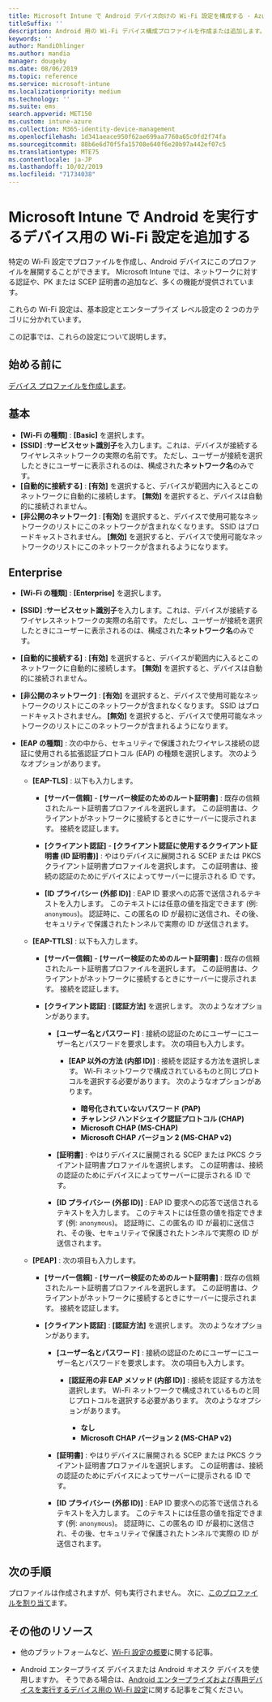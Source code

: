 ```yaml
---
title: Microsoft Intune で Android デバイス向けの Wi-Fi 設定を構成する - Azure | Microsoft Docs
titleSuffix: ''
description: Android 用の Wi-Fi デバイス構成プロファイルを作成または追加します。 Microsoft Intune での証明書の追加、EAP の種類の選択、認証方式の選択など、他の設定もご覧ください。
keywords: ''
author: MandiOhlinger
ms.author: mandia
manager: dougeby
ms.date: 08/06/2019
ms.topic: reference
ms.service: microsoft-intune
ms.localizationpriority: medium
ms.technology: ''
ms.suite: ems
search.appverid: MET150
ms.custom: intune-azure
ms.collection: M365-identity-device-management
ms.openlocfilehash: 1d341aeace950f62ae699aa7760a65c0fd2f74fa
ms.sourcegitcommit: 88b6e6d70f5fa15708e640f6e20b97a442ef07c5
ms.translationtype: MTE75
ms.contentlocale: ja-JP
ms.lasthandoff: 10/02/2019
ms.locfileid: "71734038"
---
```

# <a name="add-wi-fi-settings-for-devices-running-android-in-microsoft-intune"></a>Microsoft Intune で Android を実行するデバイス用の Wi-Fi 設定を追加する

特定の Wi-Fi 設定でプロファイルを作成し、Android デバイスにこのプロファイルを展開することができます。 Microsoft Intune では、ネットワークに対する認証や、PK または SCEP 証明書の追加など、多くの機能が提供されています。

これらの Wi-Fi 設定は、基本設定とエンタープライズ レベル設定の 2 つのカテゴリに分かれています。

この記事では、これらの設定について説明します。

## <a name="before-you-begin"></a>始める前に

[デバイス プロファイルを作成します](device-profile-create.md)。

## <a name="basic"></a>基本

- **[Wi-Fi の種類]** : **[Basic]** を選択します。
- **[SSID]** :**サービスセット識別子**を入力します。これは、デバイスが接続するワイヤレスネットワークの実際の名前です。 ただし、ユーザーが接続を選択したときにユーザーに表示されるのは、構成された**ネットワーク名**のみです。
- **[自動的に接続する]** : **[有効]** を選択すると、デバイスが範囲内に入るとこのネットワークに自動的に接続します。 **[無効]** を選択すると、デバイスは自動的に接続されません。
- **[非公開のネットワーク]** : **[有効]** を選択すると、デバイスで使用可能なネットワークのリストにこのネットワークが含まれなくなります。 SSID はブロードキャストされません。 **[無効]** を選択すると、デバイスで使用可能なネットワークのリストにこのネットワークが含まれるようになります。

## <a name="enterprise"></a>Enterprise

- **[Wi-Fi の種類]** : **[Enterprise]** を選択します。
- **[SSID]** :**サービスセット識別子**を入力します。これは、デバイスが接続するワイヤレスネットワークの実際の名前です。 ただし、ユーザーが接続を選択したときにユーザーに表示されるのは、構成された**ネットワーク名**のみです。
- **[自動的に接続する]** : **[有効]** を選択すると、デバイスが範囲内に入るとこのネットワークに自動的に接続します。 **[無効]** を選択すると、デバイスは自動的に接続されません。
- **[非公開のネットワーク]** : **[有効]** を選択すると、デバイスで使用可能なネットワークのリストにこのネットワークが含まれなくなります。 SSID はブロードキャストされません。 **[無効]** を選択すると、デバイスで使用可能なネットワークのリストにこのネットワークが含まれるようになります。
- **[EAP の種類]** : 次の中から、セキュリティで保護されたワイヤレス接続の認証に使用される拡張認証プロトコル (EAP) の種類を選択します。 次のようなオプションがあります。 

  - **[EAP-TLS]** : 以下も入力します。

    - **[サーバー信頼]**  -  **[サーバー検証のためのルート証明書]** : 既存の信頼されたルート証明書プロファイルを選択します。 この証明書は、クライアントがネットワークに接続するときにサーバーに提示されます。 接続を認証します。

    - **[クライアント認証]**  -  **[クライアント認証に使用するクライアント証明書 (ID 証明書)]** : やはりデバイスに展開される SCEP または PKCS クライアント証明書プロファイルを選択します。 この証明書は、接続の認証のためにデバイスによってサーバーに提示される ID です。

    - **[ID プライバシー (外部 ID)]** : EAP ID 要求への応答で送信されるテキストを入力します。 このテキストには任意の値を指定できます (例: `anonymous`)。 認証時に、この匿名の ID が最初に送信され、その後、セキュリティで保護されたトンネルで実際の ID が送信されます。

  - **[EAP-TTLS]** : 以下も入力します。

    - **[サーバー信頼]**  -  **[サーバー検証のためのルート証明書]** : 既存の信頼されたルート証明書プロファイルを選択します。 この証明書は、クライアントがネットワークに接続するときにサーバーに提示されます。 接続を認証します。

    - **[クライアント認証]** : **[認証方法]** を選択します。 次のようなオプションがあります。

      - **[ユーザー名とパスワード]** : 接続の認証のためにユーザーにユーザー名とパスワードを要求します。 次の項目も入力します。
        - **[EAP 以外の方法 (内部 ID)]** : 接続を認証する方法を選択します。 Wi-Fi ネットワークで構成されているものと同じプロトコルを選択する必要があります。 次のようなオプションがあります。

          - **暗号化されていないパスワード (PAP)**
          - **チャレンジ ハンドシェイク認証プロトコル (CHAP)**
          - **Microsoft CHAP (MS-CHAP)**
          - **Microsoft CHAP バージョン 2 (MS-CHAP v2)**

      - **[証明書]** : やはりデバイスに展開される SCEP または PKCS クライアント証明書プロファイルを選択します。 この証明書は、接続の認証のためにデバイスによってサーバーに提示される ID です。

      - **[ID プライバシー (外部 ID)]** : EAP ID 要求への応答で送信されるテキストを入力します。 このテキストには任意の値を指定できます (例: `anonymous`)。 認証時に、この匿名の ID が最初に送信され、その後、セキュリティで保護されたトンネルで実際の ID が送信されます。

  - **[PEAP]** : 次の項目も入力します。

    - **[サーバー信頼]**  -  **[サーバー検証のためのルート証明書]** : 既存の信頼されたルート証明書プロファイルを選択します。 この証明書は、クライアントがネットワークに接続するときにサーバーに提示されます。 接続を認証します。

    - **[クライアント認証]** : **[認証方法]** を選択します。 次のようなオプションがあります。

      - **[ユーザー名とパスワード]** : 接続の認証のためにユーザーにユーザー名とパスワードを要求します。 次の項目も入力します。
        - **[認証用の非 EAP メソッド (内部 ID)]** : 接続を認証する方法を選択します。 Wi-Fi ネットワークで構成されているものと同じプロトコルを選択する必要があります。 次のようなオプションがあります。

          - **なし**
          - **Microsoft CHAP バージョン 2 (MS-CHAP v2)**

      - **[証明書]** : やはりデバイスに展開される SCEP または PKCS クライアント証明書プロファイルを選択します。 この証明書は、接続の認証のためにデバイスによってサーバーに提示される ID です。

      - **[ID プライバシー (外部 ID)]** : EAP ID 要求への応答で送信されるテキストを入力します。 このテキストには任意の値を指定できます (例: `anonymous`)。 認証時に、この匿名の ID が最初に送信され、その後、セキュリティで保護されたトンネルで実際の ID が送信されます。

## <a name="next-steps"></a>次の手順

プロファイルは作成されますが、何も実行されません。 次に、[このプロファイルを割り当て](device-profile-assign.md)ます。

## <a name="more-resources"></a>その他のリソース

- 他のプラットフォームなど、[Wi-Fi 設定の概要](wi-fi-settings-configure.md)に関する記事。

- Android エンタープライズ デバイスまたは Android キオスク デバイスを使用しますか。 そうである場合は、[Android エンタープライズおよび専用デバイスを実行するデバイス用の Wi-Fi 設定](wi-fi-settings-android-enterprise.md)に関する記事をご覧ください。
